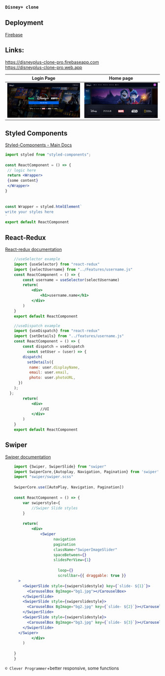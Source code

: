 ### `Disney+ clone`

## Deployment
[Firebase](https://firebase.google.com/)
 
## Links:
<https://disneyplus-clone-pro.firebaseapp.com> <br/>
<https://disneyplus-clone-pro.web.app>

| Login Page                                        | Home page                                       |
|:-------------------------------------------------:|:-----------------------------------------------:|
| ![](public/details/login.png)                     | ![](public/details/home.png?)                   |

## Styled Components

[Styled-Components - Main Docs](https://styled-components.com/)

```jsx
import styled from "styled-components";

const ReactComponent = () => {
 // logic here
 return <Wrapper>
 {some content}
 </Wrapper>
}


const Wrapper = styled.htmlElement`
write your styles here
`
export default ReactComponent
```

## React-Redux

[React-redux documentation](https://react-redux.js.org/)

```jsx
    //useSelector example
    import {useSelector} from "react-redux"
    import {selectUsername} from "../Features/username.js"
    const ReactComponent = () => {
        const username = useSelector(selectUsername)
        return(
            <div>
                <h1>username.name</h1>
            </div>
        )
    }
    export default ReactComponent
```
```jsx
    //useDispatch example
    import {useDispatch} from "react-redux"
    import {setDetails} from "../features/username.js"
    const ReactComponent = () => {
        const dispatch = useDispatch
          const setUser = (user) => {
        dispatch(
          setDetails({
           name: user.displayName,
           email: user.email,
           photo: user.photoURL,
      })
    );
  };
        return(
            <div>
                //UI
            </div>
        )
    }
    export default ReactComponent
```

## Swiper
[Swiper documentation](https://swiperjs.com/react)
    
```jsx
    import {Swiper, SwiperSlide} from "swiper" 
    import SwiperCore,{Autoplay, Navigation, Pagination} from 'swiper'
    import "swiper/swiper.scss"
    
    SwiperCore.use([AutoPlay, Navigation, Pagination])
    
    const ReactComponent = () => {
        var swiperstyle={
            //Swiper Slide styles
        }
        
        return(
            <div>
                <Swiper
                      navigation
                      pagination
                      className="SwiperImageSlider"
                      spaceBetween={}
                      slidesPerView={1}
                      
                        loop={}
                        scrollbar={{ draggable: true }}
      >
        <SwiperSlide style={swiperslidestyle} key={`slide- ${1}`}>
          <CarouselBox BgImage="bg1.jpg"></CarouselBox>
        </SwiperSlide>
        <SwiperSlide style={swiperslidestyle}>
          <CarouselBox BgImage="bg2.jpg" key={`slide- ${2}`}></CarouselBox>
        </SwiperSlide>
        <SwiperSlide style={swiperslidestyle}>
          <CarouselBox BgImage="bg3.jpg" key={`slide- ${3}`}></CarouselBox>
        </SwiperSlide>
      </Swiper>
            </div>
        )
        
    }
    }
```

  
  `© Clever Programmer`+better responsive, some functions
